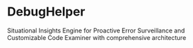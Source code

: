 # DebugHelper
Situational Insights Engine for Proactive Error Surveillance and Customizable Code Examiner with comprehensive architecture
